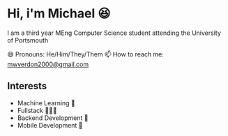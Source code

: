 
# Hi, i'm Michael 😆

I am a third year MEng Computer Science student attending the University of Portsmouth

😄 Pronouns: He/Him/They/Them
📫 How to reach me: mwverdon2000@gmail.com

## Interests

- Machine Learning 🧠
- Fullstack 👨🏻‍💻
- Backend Development 🧮
- Mobile Development 📱

<!--
**MichaelVerdon/MichaelVerdon** is a ✨ _special_ ✨ repository because its `README.md` (this file) appears on your GitHub profile.

Here are some ideas to get you started:

- 🔭 I’m currently working on ...
- 🌱 I’m currently learning ...
- 👯 I’m looking to collaborate on ...
- 🤔 I’m looking for help with ...
- 💬 Ask me about ...
- 📫 How to reach me: ...
- 😄 Pronouns: ...
- ⚡ Fun fact: ...
-->
